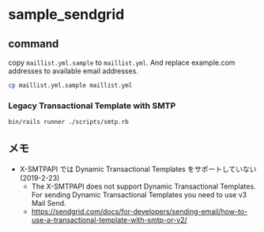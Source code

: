 # sample_sendgrid

## command

copy `maillist.yml.sample` to `maillist.yml`. And replace example.com addresses to available email addresses.

```sh
cp maillist.yml.sample maillist.yml
```

### Legacy Transactional Template with SMTP
 ```sh
bin/rails runner ./scripts/smtp.rb 
```


## メモ

- X-SMTPAPI では Dynamic Transactional Templates をサポートしていない (2019-2-23)
  - The X-SMTPAPI does not support Dynamic Transactional Templates. For sending Dynamic Transactional Templates you need to use v3 Mail Send.
  - https://sendgrid.com/docs/for-developers/sending-email/how-to-use-a-transactional-template-with-smtp-or-v2/
  
